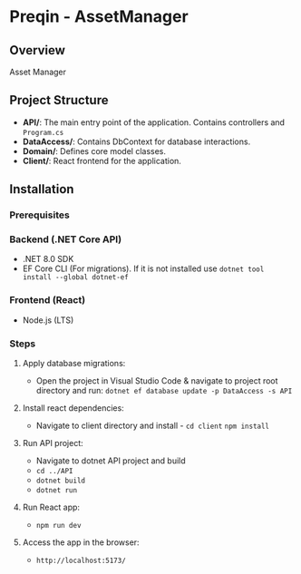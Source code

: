 # Preqin - AssetManager

## Overview

Asset Manager

## Project Structure

- **API/**: The main entry point of the application. Contains controllers and `Program.cs`
- **DataAccess/**: Contains DbContext for database interactions.
- **Domain/**: Defines core model classes.
- **Client/**: React frontend for the application.

## Installation

### Prerequisites

### Backend (.NET Core API)

- .NET 8.0 SDK
- EF Core CLI (For migrations). If it is not installed use `dotnet tool install --global dotnet-ef`

### Frontend (React)
- Node.js (LTS)

### Steps

1. Apply database migrations: 
    - Open the project in Visual Studio Code & navigate to project root directory and run:
    `dotnet ef database update -p DataAccess -s API` 

2. Install react dependencies:
   - Navigate to client directory and install -
   `cd client`
   `npm install`

3. Run API project:
   - Navigate to dotnet API project and build
   - `cd ../API`
   - `dotnet build`
   - `dotnet run`

4. Run React app:
   - `npm run dev`

5. Access the app in the browser:
   - `http://localhost:5173/`
